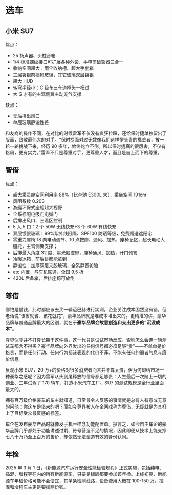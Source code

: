 # 选车

## 小米 SU7

优点：

- 25 扬声器、头枕音箱
- 1/4 标准螺纹接口可扩展各种外设、手电筒破窗器三合一
- 收纳空间超大：雨伞收纳槽、超大手套箱
- 三层镀银前挡风玻璃，其它玻璃双层镀银
- 超大 HUD
- 转弯半径小：C 级车三车道掉头一把过
- 大 G 才有的主驾侧翼主动充气支撑

缺点：

- 无后排出风口
- 单层玻璃静谧性差

和友商的操作不同，在对比的时候雷军不仅没有疯狂拉踩，还给保时捷单独留出了版面，致敬最伟大的对手。“保时捷面对过无数像我们这样愣头青的挑战者，被一轮一轮挑战下来，经历 90 多年，始终屹立不倒。所以保时捷真的很厉害，不仅有格局，更有实力。”雷军不只是尊重对手，更尊重人才，而且是自上而下的尊重。

## 智借

优点：

- 超大乘员舱空间利用率 88%（比奔驰 E300L 大），乘坐空间 191cm
- 风阻系数 0.203
- 游艇环保式座舱超大视野
- 全系标配电吸门电弹门
- 后排出风口、三温区控制
- 5 人 5 口：2 个 50W 无线快充+3 个 60W 有线快充
- 双层镀银玻璃：99%紫外线阻隔、SPF100 防晒等级，免费赠送遮阳帘
- 零重力座椅 18 向电动调节、10 点按摩、通风、加热、座椅记忆，超长电动大腿托，主驾侧翼支撑；
- 后排最大角度 32 度、星光触控带，座椅通风、加热，开门预警
- 冷暖冰箱，前后排都能拿到
- 静谧性：加厚双层夹胶玻璃，全系静音轮胎
- etc 内置，与车机联通，全国 9.5 折
- 420L 后备箱，后排座椅可放倒

## 尊借

哪怕是借钱，此时都应该去买一辆迈巴赫进行实测。企业关注成本固然没有错，但老话说“该省就省、该花就花”，豪华品牌就是堆成本堆出来的。更精准的讲，豪华品牌与普通品牌最大的区别，就在于**豪华品牌会故意创造和支出更多的“沉没成本”**。

尊界似乎并不打算长期干这件事，这一代只是试试市场反应，否则怎么会连一辆测试车都舍不得买？豪华品牌向外界发出的任何信号都必须足够“贵”——不单单是价格贵，而是任何行动、任何行为都该表现的代价不菲，不能有任何的弱者气息与廉价信息。

反观小米 SU7，20 万+的价格对很多消费者而言并不算太贵，但为何却给市场一种豪华之感呢？因为雷军从头到尾释放的信号都足够贵：人生最后一次赌上一切的创业、三年试驾了 170 辆车、打造小米汽车工厂、SU7 的测试规模是全行业里面最大的。

拥有百万级价格豪车的车主就知道，日常最令人反感的事情就是总有人有意或无意的问他：你这车是借来的吧？而如今尊界被人在全网戏称为尊借，无疑就是为其打上了目标受众最反感的标签。

车企在发布豪华产品时就像发手机一样念功能配置单。换言之，如今自主车企的豪华品牌几乎都处于功能讲述过剩、符号营造不足的情况，因此即便从技术上能支撑七八十万乃至上百万的售价，却依然无法塑造有效的身份认同。

## 年检

2025 年 3 月 1 日，《新能源汽车运行安全性能检验规程》正式实施，包括纯电、插混、增程等在内的所有新能源车，只要是绿牌都要参加该年检。上线初期，新能源车年检价格可能不会便宜，其单条检测线路，设备费用大概在 100-150 万。插混和增程车主更是要掏两份钱。
